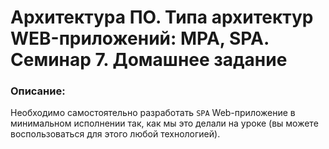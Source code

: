 # Архитектура ПО. Типа архитектур WEB-приложений: MPA, SPA. Семинар 7. Домашнее задание

### Описание:

Необходимо самостоятельно разработать `SPA` Web-приложение в минимальном исполнении так, как мы это делали на уроке (вы можете воспользоваться для этого любой технологией).
